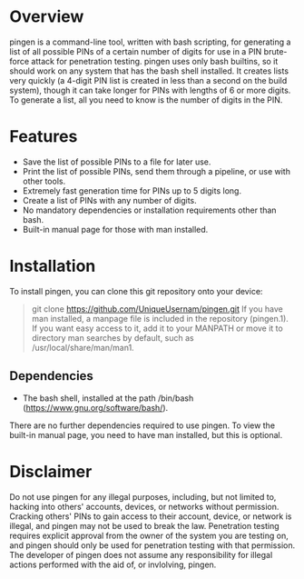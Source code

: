 # Overview
pingen is a command-line tool, written with bash scripting, for generating a list of all possible PINs of a certain number of digits for use in a PIN brute-force attack for penetration testing. pingen uses only bash builtins, so it should work on any system that has the bash shell installed. It creates lists very quickly (a 4-digit PIN list is created in less than a second on the build system), though it can take longer for PINs with lengths of 6 or more digits. To generate a list, all you need to know is the number of digits in the PIN.
# Features
+ Save the list of possible PINs to a file for later use.
+ Print the list of possible PINs, send them through a pipeline, or use with other tools.
+ Extremely fast generation time for PINs up to 5 digits long.
+ Create a list of PINs with any number of digits.
+ No mandatory dependencies or installation requirements other than bash.
+ Built-in manual page for those with man installed.
# Installation
To install pingen, you can clone this git repository onto your device:
> git clone https://github.com/UniqueUsernam/pingen.git
If you have man installed, a manpage file is included in the repository (pingen.1). If you want easy access to it, add it to your MANPATH or move it to directory man searches by default, such as /usr/local/share/man/man1.
## Dependencies
+ The bash shell, installed at the path /bin/bash (https://www.gnu.org/software/bash/).

There are no further dependencies required to use pingen. To view the built-in manual page, you need to have man installed, but this is optional.
# Disclaimer
Do not use pingen for any illegal purposes, including, but not limited to, hacking into others' accounts, devices, or networks without permission. Cracking others' PINs to gain access to their account, device, or network is illegal, and pingen may not be used to break the law. Penetration testing requires explicit approval from the owner of the system you are testing on, and pingen should only be used for penetration testing with that permission. The developer of pingen does not assume any responsibility for illegal actions performed with the aid of, or invlolving, pingen.
